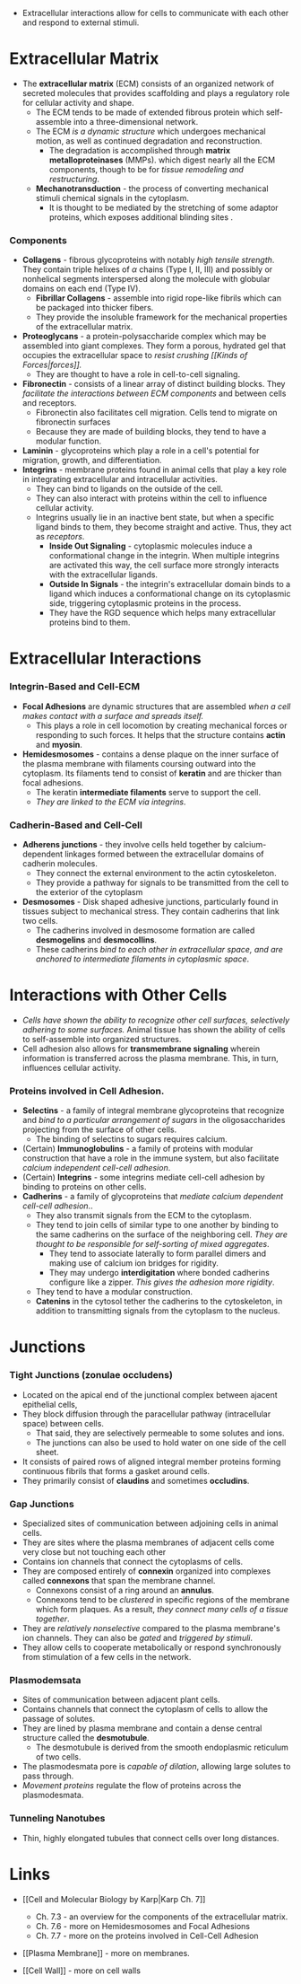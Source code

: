 * Extracellular interactions allow for cells to communicate with each other and respond to external stimuli.
# Extracellular Matrix
* The **extracellular matrix** (ECM) consists of an organized network of secreted molecules that provides scaffolding and plays a regulatory role for cellular activity and shape.
	* The ECM tends to be made of extended fibrous protein which self-assemble into a three-dimensional network.
	* The ECM *is a dynamic structure* which undergoes mechanical motion, as well as continued degradation and reconstruction.
		* The degradation is accomplished through **matrix metalloproteinases** (MMPs). which digest nearly all the ECM components, though to be for *tissue remodeling and restructuring*. 
	* **Mechanotransduction** - the process of converting mechanical stimuli chemical signals in the cytoplasm.
		* It is thought to be mediated by the stretching of some adaptor proteins, which exposes additional blinding sites .
### Components
* **Collagens** - fibrous glycoproteins with notably *high tensile strength*. They contain triple helixes of $\alpha$ chains (Type I, II, III) and possibly or nonhelical segments interspersed along the molecule with globular domains on each end (Type IV).
	* **Fibrillar Collagens** - assemble into rigid rope-like fibrils which can be packaged into thicker fibers.
	* They provide the insoluble framework for the mechanical properties of the extracellular matrix.
* **Proteoglycans** - a protein-polysaccharide complex which may be assembled into giant complexes. They form a porous, hydrated gel that occupies the extracellular space to *resist crushing [[Kinds of Forces|forces]].*
	* They are thought to have a role in cell-to-cell signaling.
* **Fibronectin** - consists of a linear array of distinct building blocks. They *facilitate the interactions between ECM components* and between cells and receptors.
	* Fibronectin also facilitates cell migration. Cells tend to migrate on fibronectin surfaces
	* Because they are made of building blocks, they tend to have a modular function.
* **Laminin** - glycoproteins which play a role in a cell's potential for migration, growth, and differentiation.
* **Integrins** - membrane proteins found in animal cells that play a key role in integrating extracellular and intracellular activities.
	* They can bind to ligands on the outside of the cell.
	* They can also interact with proteins within the cell to influence cellular activity.
	* Integrins usually lie in an inactive bent state, but when a specific ligand binds to them, they become straight and active. Thus, they act as *receptors*.
		*   **Inside Out Signaling** - cytoplasmic molecules induce a conformational change in the integrin. When multiple integrins are activated this way, the cell surface more strongly interacts with the extracellular ligands.
		* **Outside In Signals** - the integrin's extracellular domain binds to a ligand which induces a conformational change on its cytoplasmic side, triggering cytoplasmic proteins in the process.
		* They have the RGD sequence which helps many extracellular proteins bind to them.
# Extracellular Interactions
### Integrin-Based and Cell-ECM
* **Focal Adhesions** are dynamic structures that are assembled *when a cell makes contact with a surface and spreads itself.*
	* This plays a role in cell locomotion by creating mechanical forces or responding to such forces. It helps that the structure contains **actin** and **myosin**.
* **Hemidesmosomes** - contains a dense plaque on the inner surface of the plasma membrane with filaments coursing outward into the cytoplasm. Its filaments tend to consist of **keratin** and are thicker than focal adhesions.
	* The keratin **intermediate filaments** serve to support the cell. 
	* *They are linked to the ECM via integrins*.
### Cadherin-Based and Cell-Cell
* **Adherens junctions** - they involve cells held together by calcium-dependent linkages formed between the extracellular domains of cadherin molecules.
	* They connect the external environment to the actin cytoskeleton.
	* They provide a pathway for signals to be transmitted from the cell to the exterior of the cytoplasm
* **Desmosomes** - Disk shaped adhesive junctions, particularly found in tissues subject to mechanical stress. They contain cadherins that link two cells.
	* The cadherins involved in desmosome formation are called **desmogelins** and **desmocollins**. 
	* These cadherins *bind to each other in extracellular space, and are anchored to intermediate filaments in cytoplasmic space*.
# Interactions with Other Cells
* *Cells have shown the ability to recognize other cell surfaces, selectively adhering to some surfaces.* Animal tissue has shown the ability of cells to self-assemble into organized structures.
* Cell adhesion also allows for **transmembrane signaling** wherein information is transferred across the plasma membrane. This, in turn, influences cellular activity.
### Proteins involved in Cell Adhesion.
* **Selectins** - a family of integral membrane glycoproteins that recognize and *bind to a particular arrangement of sugars* in the oligosaccharides projecting from the surface of other cells.
	* The binding of selectins to sugars requires calcium.
* (Certain) **Immunoglobulins** - a family of proteins with modular construction that have a role in the immune system, but also facilitate *calcium independent cell-cell adhesion*. 
* (Certain) **Integrins** - some integrins mediate cell-cell adhesion by binding to proteins on other cells.
* **Cadherins** - a family of glycoproteins that *mediate calcium dependent cell-cell adhesion*..
	* They also transmit signals from the ECM to the cytoplasm. 
	* They tend to join cells of similar type to one another by binding to the same cadherins on the surface of the neighboring cell. *They are thought to be responsible for self-sorting of mixed aggregates*. 
		* They tend to associate laterally to form parallel dimers and making use of calcium ion bridges for rigidity.
		* They may undergo **interdigitation** where bonded cadherins configure like a zipper. *This gives the adhesion more rigidity*.
	* They tend to have a modular construction. 
	* **Catenins** in the cytosol tether the cadherins to the cytoskeleton, in addition to transmitting signals from the cytoplasm to the nucleus.
# Junctions
### Tight Junctions (zonulae occludens)
* Located on the apical end of the junctional complex between ajacent epithelial cells, 
* They block diffusion through the paracellular pathway (intracellular space) between cells.
	* That said, they are selectively permeable to some solutes and ions.
	* The junctions can also be used to hold water on one side of the cell sheet.
* It consists of paired rows of aligned integral member proteins forming continuous fibrils that forms a gasket around cells.
* They primarily consist of **claudins** and sometimes **occludins**. 
### Gap Junctions
* Specialized sites of communication between adjoining cells in animal cells.
* They are sites where the plasma membranes of adjacent cells come very close but not touching each other
* Contains ion channels that connect the cytoplasms of cells.
* They are composed entirely of **connexin** organized into complexes called **connexons** that span the membrane channel.
	* Connexons consist of a ring around an **annulus**. 
	* Connexons tend to be *clustered* in specific regions of the membrane which form plaques. As a result, *they connect many cells of a tissue together*.
* They are *relatively nonselective* compared to the plasma membrane's ion channels.  They can also be *gated* and *triggered by stimuli*.
* They allow cells to cooperate metabolically or respond synchronously from stimulation of a few cells in the network.
### Plasmodemsata
* Sites of communication between adjacent plant cells.
* Contains channels that connect the cytoplasm of cells to allow the passage of solutes.
* They are lined by plasma membrane and contain a dense central structure called the **desmotubule**.
	* The desmotubule is derived from the smooth endoplasmic reticulum of two cells.
* The plasmodesmata pore is *capable of dilation*, allowing large solutes to pass through.
* *Movement proteins* regulate the flow of proteins across the plasmodesmata.
### Tunneling Nanotubes
* Thin, highly elongated tubules that connect cells over long distances.
# Links
* [[Cell and Molecular Biology by Karp|Karp Ch. 7]] 
	* Ch. 7.3 - an overview for the components of the extracellular matrix.
	* Ch. 7.6 - more on Hemidesmosomes and Focal Adhesions
	* Ch. 7.7 - more on the proteins involved in Cell-Cell Adhesion

* [[Plasma Membrane]] - more on membranes.
* [[Cell Wall]] - more on cell walls